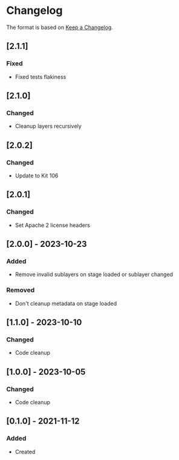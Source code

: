 ﻿# Changelog
The format is based on [Keep a Changelog](https://keepachangelog.com/en/1.0.0/).

## [2.1.1]
### Fixed
- Fixed tests flakiness

## [2.1.0]
### Changed
- Cleanup layers recursively

## [2.0.2]
### Changed
- Update to Kit 106

## [2.0.1]
### Changed
- Set Apache 2 license headers

## [2.0.0] - 2023-10-23
### Added
- Remove invalid sublayers on stage loaded or sublayer changed

### Removed
- Don't cleanup metadata on stage loaded

## [1.1.0] - 2023-10-10
### Changed
- Code cleanup

## [1.0.0] - 2023-10-05
### Changed
- Code cleanup

## [0.1.0] - 2021-11-12
### Added
- Created
